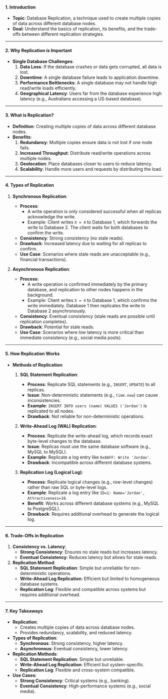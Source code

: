 #### **1. Introduction**
- **Topic**: Database Replication, a technique used to create multiple copies of data across different database nodes.
- **Goal**: Understand the basics of replication, its benefits, and the trade-offs between different replication strategies.

---

#### **2. Why Replication is Important**
- **Single Database Challenges**:
  1. **Data Loss**: If the database crashes or data gets corrupted, all data is lost.
  2. **Downtime**: A single database failure leads to application downtime.
  3. **Performance Bottlenecks**: A single database may not handle high read/write loads efficiently.
  4. **Geographical Latency**: Users far from the database experience high latency (e.g., Australians accessing a US-based database).

---

#### **3. What is Replication?**
- **Definition**: Creating multiple copies of data across different database nodes.
- **Benefits**:
  1. **Redundancy**: Multiple copies ensure data is not lost if one node fails.
  2. **Increased Throughput**: Distribute read/write operations across multiple nodes.
  3. **Geolocation**: Place databases closer to users to reduce latency.
  4. **Scalability**: Handle more users and requests by distributing the load.

---

#### **4. Types of Replication**
1. **Synchronous Replication**:
   - **Process**:
     - A write operation is only considered successful when all replicas acknowledge the write.
     - Example: Client writes `X = 4` to Database 1, which forwards the write to Database 2. The client waits for both databases to confirm the write.
   - **Consistency**: Strong consistency (no stale reads).
   - **Drawback**: Increased latency due to waiting for all replicas to confirm.
   - **Use Case**: Scenarios where stale reads are unacceptable (e.g., financial transactions).

2. **Asynchronous Replication**:
   - **Process**:
     - A write operation is confirmed immediately by the primary database, and replication to other nodes happens in the background.
     - Example: Client writes `X = 4` to Database 1, which confirms the write immediately. Database 1 then replicates the write to Database 2 asynchronously.
   - **Consistency**: Eventual consistency (stale reads are possible until replication completes).
   - **Drawback**: Potential for stale reads.
   - **Use Case**: Scenarios where low latency is more critical than immediate consistency (e.g., social media posts).

---

#### **5. How Replication Works**
- **Methods of Replication**:
  1. **SQL Statement Replication**:
     - **Process**: Replicate SQL statements (e.g., `INSERT`, `UPDATE`) to all replicas.
     - **Issue**: Non-deterministic statements (e.g., `time.now`) can cause inconsistencies.
     - **Example**: `INSERT INTO users (name) VALUES ('Jordan')` is replicated to all nodes.
     - **Drawback**: Not reliable for non-deterministic operations.

  2. **Write-Ahead Log (WAL) Replication**:
     - **Process**: Replicate the write-ahead log, which records exact byte-level changes to the database.
     - **Issue**: Replicas must use the same database software (e.g., MySQL to MySQL).
     - **Example**: Replicate a log entry like `0x0AFF: Write 'Jordan'`.
     - **Drawback**: Incompatible across different database systems.

  3. **Replication Log (Logical Log)**:
     - **Process**: Replicate logical changes (e.g., row-level changes) rather than raw SQL or byte-level logs.
     - **Example**: Replicate a log entry like `ID=1: Name='Jordan', Attractiveness=10`.
     - **Benefit**: Works across different database systems (e.g., MySQL to PostgreSQL).
     - **Drawback**: Requires additional overhead to generate the logical log.

---

#### **6. Trade-Offs in Replication**
1. **Consistency vs. Latency**:
   - **Strong Consistency**: Ensures no stale reads but increases latency.
   - **Eventual Consistency**: Reduces latency but allows for stale reads.
2. **Replication Method**:
   - **SQL Statement Replication**: Simple but unreliable for non-deterministic operations.
   - **Write-Ahead Log Replication**: Efficient but limited to homogeneous database systems.
   - **Replication Log**: Flexible and compatible across systems but requires additional overhead.

---

#### **7. Key Takeaways**
- **Replication**:
  - Creates multiple copies of data across database nodes.
  - Provides redundancy, scalability, and reduced latency.
- **Types of Replication**:
  - **Synchronous**: Strong consistency, higher latency.
  - **Asynchronous**: Eventual consistency, lower latency.
- **Replication Methods**:
  - **SQL Statement Replication**: Simple but unreliable.
  - **Write-Ahead Log Replication**: Efficient but system-specific.
  - **Replication Log**: Flexible and cross-system compatible.
- **Use Cases**:
  - **Strong Consistency**: Critical systems (e.g., banking).
  - **Eventual Consistency**: High-performance systems (e.g., social media).

